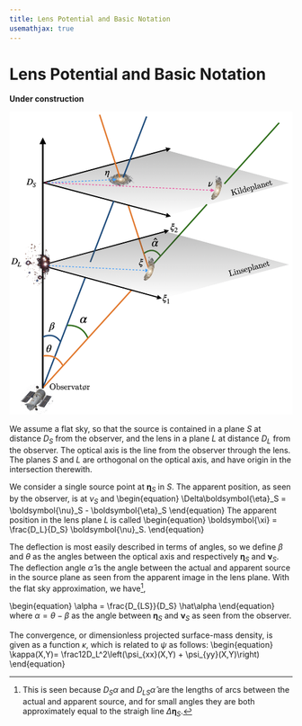 ```yaml
---
title: Lens Potential and Basic Notation
usemathjax: true
---
```


# Lens Potential and Basic Notation

**Under construction**

![Geometric model as described in the text](observer.png)

We assume a flat sky, so that the source is contained in a plane $S$
at distance $D_S$ from the observer, and the lens in a plane $L$ at
distance $D_L$ from the observer.
The optical axis is the line from the observer through the lens.
The planes $S$ and $L$ are orthogonal on the optical axis, and have
origin in the intersection therewith.

We consider a single source point at $\boldsymbol{\eta}_S$ in $S$.
The apparent position, as seen by the observer, is at $\nu_S$ and
\begin{equation}
  \Delta\boldsymbol{\eta}_S = \boldsymbol{\nu}_S - \boldsymbol{\eta}_S
\end{equation}
The apparent position in the lens plane $L$ is called
\begin{equation}
  \boldsymbol{\xi} = \frac{D_L}{D_S} \boldsymbol{\nu}_S.
\end{equation}


The deflection is most easily described in terms of angles, so 
we define $\beta$ and $\theta$ as the angles between 
the optical axis and respectively 
$\boldsymbol{\eta}_S$ and $\boldsymbol{\nu}_S$.
The deflection angle $\hat\alpha$ is the angle between 
the actual and apparent source in the source plane as seen
from the apparent image in the lens plane.
With the flat sky approximation, we have[^hatalpha],

\begin{equation}
  \alpha = \frac{D_{LS}}{D_S} \hat\alpha
\end{equation}
where $\alpha=\theta-\beta$ as the angle between
$\boldsymbol{\eta}_S$ and $\boldsymbol{\nu}_S$ as seen
from the observer.




The convergence, or dimensionless projected surface-mass density, is given
as a function $\kappa$, which is related to $\psi$ as follows:
\begin{equation}
  \kappa(X,Y)= \frac12D_L^2\left(\psi_{xx}(X,Y) + \psi_{yy}(X,Y)\right)
\end{equation}

[^hatalpha]: 
    This is seen because $D_S\alpha$ and $D_{LS}\hat\alpha$ are the lengths 
    of arcs between the actual and apparent source, and for small
    angles they are both approximately equal to the straigh line
    $\Delta\boldsymbol{\eta}_S$.
